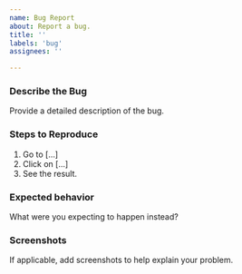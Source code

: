 ```yaml
---
name: Bug Report
about: Report a bug.
title: ''
labels: 'bug'
assignees: ''

---
```


### Describe the Bug
Provide a detailed description of the bug.

### Steps to Reproduce
1. Go to [...]
2. Click on [...]
3. See the result.

### Expected behavior
What were you expecting to happen instead?

### Screenshots
If applicable, add screenshots to help explain your problem.
